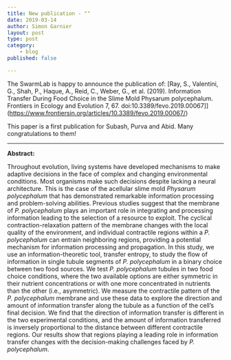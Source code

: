 ```yaml
---
title: New publication - ""
date: 2019-03-14
author: Simon Garnier
layout: post
type: post
category:
    - blog
published: false

---
```


The SwarmLab is happy to announce the publication of: [Ray, S., Valentini, G., Shah, P., Haque, A., Reid, C., Weber, G., et al. (2019). Information Transfer During Food Choice in the Slime Mold Physarum polycephalum. Frontiers in Ecology and Evolution 7, 67. doi:10.3389/fevo.2019.00067]](https://www.frontiersin.org/articles/10.3389/fevo.2019.00067/)

This paper is a first publication for Subash, Purva and Abid. Many congratulations to them!

---

**Abstract:**

Throughout evolution, living systems have developed mechanisms to make adaptive decisions in the face of complex and changing environmental conditions. Most organisms make such decisions despite lacking a neural architecture. This is the case of the acellular slime mold *Physarum polycephalum* that has demonstrated remarkable information processing and problem-solving abilities. Previous studies suggest that the membrane of *P. polycephalum* plays an important role in integrating and processing information leading to the selection of a resource to exploit. The cyclical contraction-relaxation pattern of the membrane changes with the local quality of the environment, and individual contractile regions within a *P. polycephalum* can entrain neighboring regions, providing a potential mechanism for information processing and propagation. In this study, we use an information-theoretic tool, transfer entropy, to study the flow of information in single tubule segments of *P. polycephalum* in a binary choice between two food sources. We test *P. polycephalum* tubules in two food choice conditions, where the two available options are either symmetric in their nutrient concentrations or with one more concentrated in nutrients than the other (i.e., asymmetric). We measure the contractile pattern of the *P. polycephalum* membrane and use these data to explore the direction and amount of information transfer along the tubule as a function of the cell’s final decision. We find that the direction of information transfer is different in the two experimental conditions, and the amount of information transferred is inversely proportional to the distance between different contractile regions. Our results show that regions playing a leading role in information transfer changes with the decision-making challenges faced by *P. polycephalum*.
